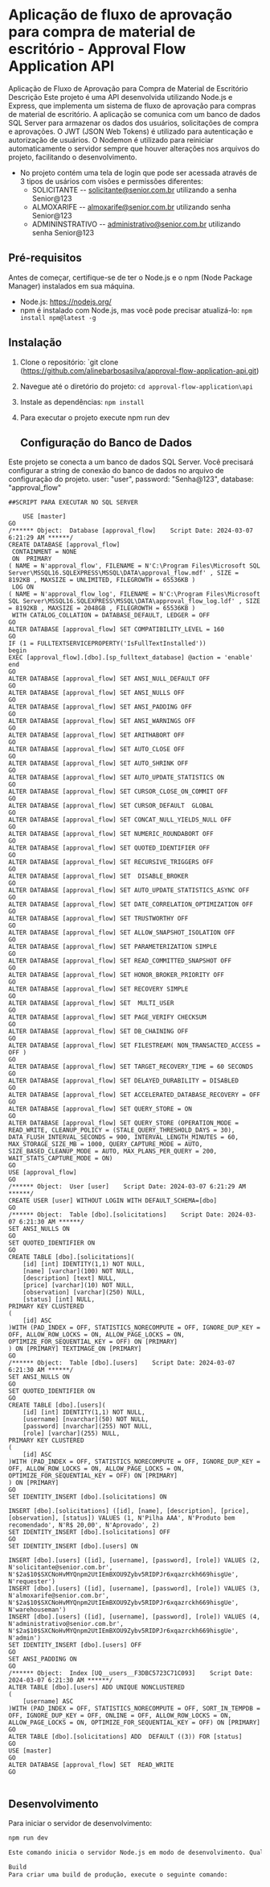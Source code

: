 # Aplicação de fluxo de aprovação para compra de material de escritório - Approval Flow Application API

Aplicação de Fluxo de Aprovação para Compra de Material de Escritório
Descrição
Este projeto é uma API desenvolvida utilizando Node.js e Express, que implementa um sistema de fluxo de aprovação para compras de material de escritório. A aplicação se comunica com um banco de dados SQL Server para armazenar os dados dos usuários, solicitações de compra e aprovações. O JWT (JSON Web Tokens) é utilizado para autenticação e autorização de usuários. O Nodemon é utilizado para reiniciar automaticamente o servidor sempre que houver alterações nos arquivos do projeto, facilitando o desenvolvimento.

- No projeto contém uma tela de login que pode ser acessada através de 3 tipos de usários com visões e permissões diferentes:
  - SOLICITANTE -- solicitante@senior.com.br utilizando a senha Senior@123
  - ALMOXARIFE --  almoxarife@senior.com.br  utilizando senha Senior@123
  - ADMININSTRATIVO -- administrativo@senior.com.br  utilizando senha Senior@123


## Pré-requisitos

Antes de começar, certifique-se de ter o Node.js e o npm (Node Package Manager) instalados em sua máquina.

- Node.js: https://nodejs.org/
- npm é instalado com Node.js, mas você pode precisar atualizá-lo: `npm install npm@latest -g`

## Instalação

1. Clone o repositório: `git clone (https://github.com/alinebarbosasilva/approval-flow-application-api.git)
2. Navegue até o diretório do projeto: `cd approval-flow-application\api`
3. Instale as dependências: `npm install`
4. Para executar o projeto execute npm run dev




   ## Configuração do Banco de Dados

Este projeto se conecta a um banco de dados SQL Server. Você precisará configurar a string de conexão do banco de dados no arquivo de configuração do projeto.
 user: "user",
    password: "Senha@123",
    database: "approval_flow"


    ##SCRIPT PARA EXECUTAR NO SQL SERVER


```
    USE [master]
GO
/****** Object:  Database [approval_flow]    Script Date: 2024-03-07 6:21:29 AM ******/
CREATE DATABASE [approval_flow]
 CONTAINMENT = NONE
 ON  PRIMARY 
( NAME = N'approval_flow', FILENAME = N'C:\Program Files\Microsoft SQL Server\MSSQL16.SQLEXPRESS\MSSQL\DATA\approval_flow.mdf' , SIZE = 8192KB , MAXSIZE = UNLIMITED, FILEGROWTH = 65536KB )
 LOG ON 
( NAME = N'approval_flow_log', FILENAME = N'C:\Program Files\Microsoft SQL Server\MSSQL16.SQLEXPRESS\MSSQL\DATA\approval_flow_log.ldf' , SIZE = 8192KB , MAXSIZE = 2048GB , FILEGROWTH = 65536KB )
 WITH CATALOG_COLLATION = DATABASE_DEFAULT, LEDGER = OFF
GO
ALTER DATABASE [approval_flow] SET COMPATIBILITY_LEVEL = 160
GO
IF (1 = FULLTEXTSERVICEPROPERTY('IsFullTextInstalled'))
begin
EXEC [approval_flow].[dbo].[sp_fulltext_database] @action = 'enable'
end
GO
ALTER DATABASE [approval_flow] SET ANSI_NULL_DEFAULT OFF 
GO
ALTER DATABASE [approval_flow] SET ANSI_NULLS OFF 
GO
ALTER DATABASE [approval_flow] SET ANSI_PADDING OFF 
GO
ALTER DATABASE [approval_flow] SET ANSI_WARNINGS OFF 
GO
ALTER DATABASE [approval_flow] SET ARITHABORT OFF 
GO
ALTER DATABASE [approval_flow] SET AUTO_CLOSE OFF 
GO
ALTER DATABASE [approval_flow] SET AUTO_SHRINK OFF 
GO
ALTER DATABASE [approval_flow] SET AUTO_UPDATE_STATISTICS ON 
GO
ALTER DATABASE [approval_flow] SET CURSOR_CLOSE_ON_COMMIT OFF 
GO
ALTER DATABASE [approval_flow] SET CURSOR_DEFAULT  GLOBAL 
GO
ALTER DATABASE [approval_flow] SET CONCAT_NULL_YIELDS_NULL OFF 
GO
ALTER DATABASE [approval_flow] SET NUMERIC_ROUNDABORT OFF 
GO
ALTER DATABASE [approval_flow] SET QUOTED_IDENTIFIER OFF 
GO
ALTER DATABASE [approval_flow] SET RECURSIVE_TRIGGERS OFF 
GO
ALTER DATABASE [approval_flow] SET  DISABLE_BROKER 
GO
ALTER DATABASE [approval_flow] SET AUTO_UPDATE_STATISTICS_ASYNC OFF 
GO
ALTER DATABASE [approval_flow] SET DATE_CORRELATION_OPTIMIZATION OFF 
GO
ALTER DATABASE [approval_flow] SET TRUSTWORTHY OFF 
GO
ALTER DATABASE [approval_flow] SET ALLOW_SNAPSHOT_ISOLATION OFF 
GO
ALTER DATABASE [approval_flow] SET PARAMETERIZATION SIMPLE 
GO
ALTER DATABASE [approval_flow] SET READ_COMMITTED_SNAPSHOT OFF 
GO
ALTER DATABASE [approval_flow] SET HONOR_BROKER_PRIORITY OFF 
GO
ALTER DATABASE [approval_flow] SET RECOVERY SIMPLE 
GO
ALTER DATABASE [approval_flow] SET  MULTI_USER 
GO
ALTER DATABASE [approval_flow] SET PAGE_VERIFY CHECKSUM  
GO
ALTER DATABASE [approval_flow] SET DB_CHAINING OFF 
GO
ALTER DATABASE [approval_flow] SET FILESTREAM( NON_TRANSACTED_ACCESS = OFF ) 
GO
ALTER DATABASE [approval_flow] SET TARGET_RECOVERY_TIME = 60 SECONDS 
GO
ALTER DATABASE [approval_flow] SET DELAYED_DURABILITY = DISABLED 
GO
ALTER DATABASE [approval_flow] SET ACCELERATED_DATABASE_RECOVERY = OFF  
GO
ALTER DATABASE [approval_flow] SET QUERY_STORE = ON
GO
ALTER DATABASE [approval_flow] SET QUERY_STORE (OPERATION_MODE = READ_WRITE, CLEANUP_POLICY = (STALE_QUERY_THRESHOLD_DAYS = 30), DATA_FLUSH_INTERVAL_SECONDS = 900, INTERVAL_LENGTH_MINUTES = 60, MAX_STORAGE_SIZE_MB = 1000, QUERY_CAPTURE_MODE = AUTO, SIZE_BASED_CLEANUP_MODE = AUTO, MAX_PLANS_PER_QUERY = 200, WAIT_STATS_CAPTURE_MODE = ON)
GO
USE [approval_flow]
GO
/****** Object:  User [user]    Script Date: 2024-03-07 6:21:29 AM ******/
CREATE USER [user] WITHOUT LOGIN WITH DEFAULT_SCHEMA=[dbo]
GO
/****** Object:  Table [dbo].[solicitations]    Script Date: 2024-03-07 6:21:30 AM ******/
SET ANSI_NULLS ON
GO
SET QUOTED_IDENTIFIER ON
GO
CREATE TABLE [dbo].[solicitations](
	[id] [int] IDENTITY(1,1) NOT NULL,
	[name] [varchar](100) NOT NULL,
	[description] [text] NULL,
	[price] [varchar](10) NOT NULL,
	[observation] [varchar](250) NULL,
	[status] [int] NULL,
PRIMARY KEY CLUSTERED 
(
	[id] ASC
)WITH (PAD_INDEX = OFF, STATISTICS_NORECOMPUTE = OFF, IGNORE_DUP_KEY = OFF, ALLOW_ROW_LOCKS = ON, ALLOW_PAGE_LOCKS = ON, OPTIMIZE_FOR_SEQUENTIAL_KEY = OFF) ON [PRIMARY]
) ON [PRIMARY] TEXTIMAGE_ON [PRIMARY]
GO
/****** Object:  Table [dbo].[users]    Script Date: 2024-03-07 6:21:30 AM ******/
SET ANSI_NULLS ON
GO
SET QUOTED_IDENTIFIER ON
GO
CREATE TABLE [dbo].[users](
	[id] [int] IDENTITY(1,1) NOT NULL,
	[username] [nvarchar](50) NOT NULL,
	[password] [nvarchar](255) NOT NULL,
	[role] [varchar](255) NULL,
PRIMARY KEY CLUSTERED 
(
	[id] ASC
)WITH (PAD_INDEX = OFF, STATISTICS_NORECOMPUTE = OFF, IGNORE_DUP_KEY = OFF, ALLOW_ROW_LOCKS = ON, ALLOW_PAGE_LOCKS = ON, OPTIMIZE_FOR_SEQUENTIAL_KEY = OFF) ON [PRIMARY]
) ON [PRIMARY]
GO
SET IDENTITY_INSERT [dbo].[solicitations] ON 

INSERT [dbo].[solicitations] ([id], [name], [description], [price], [observation], [status]) VALUES (1, N'Pilha AAA', N'Produto bem recomendado', N'R$ 20,00', N'Aprovado', 2)
SET IDENTITY_INSERT [dbo].[solicitations] OFF
GO
SET IDENTITY_INSERT [dbo].[users] ON 

INSERT [dbo].[users] ([id], [username], [password], [role]) VALUES (2, N'solicitante@senior.com.br', N'$2a$10$SXCNoHvMYQnpm2UtIEmBXOU9Zybv5RIDPJr6xqazrckh669hisgUe', N'requester')
INSERT [dbo].[users] ([id], [username], [password], [role]) VALUES (3, N'almoxarife@senior.com.br', N'$2a$10$SXCNoHvMYQnpm2UtIEmBXOU9Zybv5RIDPJr6xqazrckh669hisgUe', N'warehouseman')
INSERT [dbo].[users] ([id], [username], [password], [role]) VALUES (4, N'administrativo@senior.com.br', N'$2a$10$SXCNoHvMYQnpm2UtIEmBXOU9Zybv5RIDPJr6xqazrckh669hisgUe', N'admin')
SET IDENTITY_INSERT [dbo].[users] OFF
GO
SET ANSI_PADDING ON
GO
/****** Object:  Index [UQ__users__F3DBC5723C71C093]    Script Date: 2024-03-07 6:21:30 AM ******/
ALTER TABLE [dbo].[users] ADD UNIQUE NONCLUSTERED 
(
	[username] ASC
)WITH (PAD_INDEX = OFF, STATISTICS_NORECOMPUTE = OFF, SORT_IN_TEMPDB = OFF, IGNORE_DUP_KEY = OFF, ONLINE = OFF, ALLOW_ROW_LOCKS = ON, ALLOW_PAGE_LOCKS = ON, OPTIMIZE_FOR_SEQUENTIAL_KEY = OFF) ON [PRIMARY]
GO
ALTER TABLE [dbo].[solicitations] ADD  DEFAULT ((3)) FOR [status]
GO
USE [master]
GO
ALTER DATABASE [approval_flow] SET  READ_WRITE 
GO


```

## Desenvolvimento

Para iniciar o servidor de desenvolvimento:

```bash
npm run dev

Este comando inicia o servidor Node.js em modo de desenvolvimento. Qualquer alteração no código fonte reiniciará automaticamente o servidor.

Build
Para criar uma build de produção, execute o seguinte comando:





